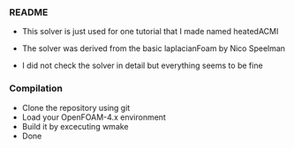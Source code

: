 ### README ###

* This solver is just used for one tutorial that I made named heatedACMI

* The solver was derived from the basic laplacianFoam by Nico Speelman

* I did not check the solver in detail but everything seems to be fine

### Compilation ###

* Clone the repository using git
* Load your OpenFOAM-4.x environment
* Build it by excecuting wmake
* Done

